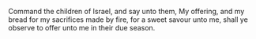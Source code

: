 Command the children of Israel, and say unto them, My offering, and my bread for my sacrifices made by fire, for a sweet savour unto me, shall ye observe to offer unto me in their due season.
